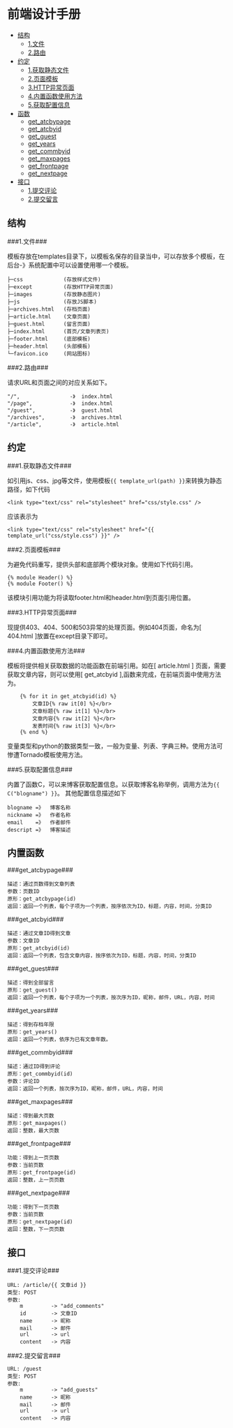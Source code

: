 前端设计手册
===

<ul>
<li>
	<a href="#结构">结构</a>
	<ul>
		<li><a href="#1文件">1.文件</a></li>
		<li><a href="#2路由">2.路由</a></li>
	</ul>
</li>
<li>
	<a href="#约定">约定</a>
	<ul>
		<li><a href="#1获取静态文件">1.获取静态文件</a></li>
		<li><a href="#2页面模板">2.页面模板</a></li>
		<li><a href="#3HTTP异常页面">3.HTTP异常页面</a></li>
		<li><a href="#4内置函数使用方法">4.内置函数使用方法</a></li>
		<li><a href="#5获取配置信息">5.获取配置信息</a></li>
	</ul>
</li>
<li>
	<a href="#函数">函数</a>
	<ul>
		<li><a href="#get_atcbypage">get_atcbypage</a></li>
		<li><a href="#get_atcbyid">get_atcbyid</a></li>
		<li><a href="#get_guest">get_guest</a></li>
		<li><a href="#get_years">get_years</a></li>
		<li><a href="#get_commbyid">get_commbyid</a></li>
		<li><a href="#get_maxpages">get_maxpages</a></li>
		<li><a href="#get_frontpage">get_frontpage</a></li>
		<li><a href="#get_nextpage">get_nextpage</a></li>
	</ul>
</li>
<li>
	<a href="#接口">接口</a>
	<ul>
		<li><a href="#1提交评论">1.提交评论</a></li>
		<li><a href="#2提交留言">2.提交留言</a></li>
	</ul>
</li>
</ul>

结构
---

###1.文件###

模板存放在templates目录下，以模板名保存的目录当中，可以存放多个模板，在后台-》系统配置中可以设置使用哪一个模板。

	├─css             (存放样式文件)
	├─except          (存放HTTP异常页面)
	├─images          (存放静态图片)
	├─js              (存放JS脚本)
	├─archives.html   (存档页面)
	├─article.html    (文章页面)
	├─guest.html      (留言页面)
	├─index.html      (首页/文章列表页)
	├─footer.html     (底部模板)
	├─header.html     (头部模板)
	└─favicon.ico     (网站图标)

###2.路由###

请求URL和页面之间的对应关系如下。

	"/", 				-》	index.html
	"/page", 			-》	index.html
	"/guest", 			-》	guest.html
	"/archives", 		-》	archives.html
	"/article", 		-》	article.html


约定
---
###1.获取静态文件###

如引用js、css、jpg等文件，使用模板`{{ template_url(path) }}`来转换为静态路径，如下代码

	<link type="text/css" rel="stylesheet" href="css/style.css" />

应该表示为

	<link type="text/css" rel="stylesheet" href="{{ template_url("css/style.css") }}" />

###2.页面模板###

为避免代码重写，提供头部和底部两个模块对象。使用如下代码引用。

	{% module Header() %}
	{% module Footer() %}

该模块引用功能为将读取footer.html和header.html到页面引用位置。

###3.HTTP异常页面###

现提供403、404、500和503异常的处理页面。例如404页面，命名为[ 404.html ]放置在except目录下即可。

###4.内置函数使用方法###

模板将提供相关获取数据的功能函数在前端引用。如在[ article.html ] 页面，需要获取文章内容，则可以使用[ get_atcbyid ],函数来完成，在前端页面中使用方法为。

		{% for it in get_atcbyid(id) %}
			文章ID{% raw it[0] %}</br>
			文章标题{% raw it[1] %}</br>
			文章内容{% raw it[2] %}</br>
			发表时间{% raw it[3] %}</br>
		{% end %}

变量类型和python的数据类型一致，一般为变量、列表、字典三种。使用方法可惨遭Tornado模板使用方法。

###5.获取配置信息###

内置了函数C，可以来博客获取配置信息。以获取博客名称举例，调用方法为`{{ C("blogname") }}`。
其他配置信息描述如下

	blogname =》  博客名称
	nickname =》  作者名称
	email    =》  作者邮件
	descript =》  博客描述


内置函数
---
###get_atcbypage###

	描述：通过页数得到文章列表
	参数：页数ID
	原形：get_atcbypage(id)
	返回：返回一个列表，每个子项为一个列表，按序依次为ID，标题，内容，时间，分类ID

###get_atcbyid###

	描述：通过文章ID得到文章
	参数：文章ID
	原形：get_atcbyid(id)
	返回：返回一个列表，包含文章内容，按序依次为ID，标题，内容，时间，分类ID

###get_guest###

	描述：得到全部留言
	原形：get_guest()
	返回：返回一个列表，每个子项为一个列表，按次序为ID，昵称，邮件，URL，内容，时间

###get_years###

	描述：得到存档年限
	原形：get_years()
	返回：返回一个列表，依序为已有文章年数。

###get_commbyid###

	描述：通过ID得到评论
	原形：get_commbyid(id)
	参数：评论ID
	返回：返回一个列表，按次序为ID，昵称，邮件，URL，内容，时间

###get_maxpages###

	描述：得到最大页数
	原形：get_maxpages()
	返回：整数，最大页数

###get_frontpage###

	功能：得到上一页页数
	参数：当前页数
	原形：get_frontpage(id)
	返回：整数，上一页页数

###get_nextpage###

	功能：得到下一页页数
	参数：当前页数
	原形：get_nextpage(id)
	返回：整数，下一页页数

接口
---

###1.提交评论###

	URL: /article/{{ 文章id }}
	类型: POST
	参数:
		m         -> "add_comments"
		id        -> 文章ID
		name      -> 昵称
		mail      -> 邮件
		url       -> url
		content   -> 内容

###2.提交留言###

	URL: /guest
	类型: POST
	参数:
		m         -> "add_guests"
		name      -> 昵称
		mail      -> 邮件
		url       -> url
		content   -> 内容

